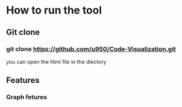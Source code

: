 # How to run the tool
## Git clone
### git clone https://github.com/u950/Code-Visualization.git
you can open the html file in the diectory

## Features
### Graph fetures
